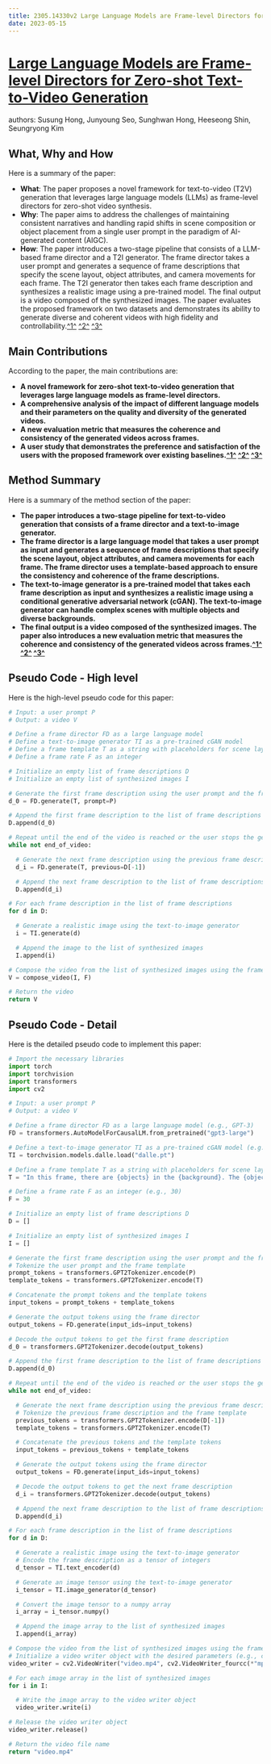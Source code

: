 ```yaml
---
title: 2305.14330v2 Large Language Models are Frame-level Directors for Zero-shot Text-to-Video Generation
date: 2023-05-15
---
```


# [Large Language Models are Frame-level Directors for Zero-shot Text-to-Video Generation](http://arxiv.org/abs/2305.14330v2)

authors: Susung Hong, Junyoung Seo, Sunghwan Hong, Heeseong Shin, Seungryong Kim


## What, Why and How

[1]: https://arxiv.org/pdf/2105.14330v2.pdf "Institute for Quantum Optics and Quantum Information, Time ... - arXiv.org"
[2]: https://arxiv.org/abs/2305.14330v2 "[2305.14330v2] Large Language Models are Frame-level Directors for Zero ..."
[3]: https://lib-arxiv-013.serverfarm.cornell.edu/abs/2305.14330v2 "[2305.14330v2] Large Language Models are Frame-level Directors for Zero ..."
[4]: http://arxiv-export2.library.cornell.edu/abs/2305.14330 "[2305.14330] Large Language Models are Frame-level Directors for Zero ..."

Here is a summary of the paper:

- **What**: The paper proposes a novel framework for text-to-video (T2V) generation that leverages large language models (LLMs) as frame-level directors for zero-shot video synthesis.
- **Why**: The paper aims to address the challenges of maintaining consistent narratives and handling rapid shifts in scene composition or object placement from a single user prompt in the paradigm of AI-generated content (AIGC).
- **How**: The paper introduces a two-stage pipeline that consists of a LLM-based frame director and a T2I generator. The frame director takes a user prompt and generates a sequence of frame descriptions that specify the scene layout, object attributes, and camera movements for each frame. The T2I generator then takes each frame description and synthesizes a realistic image using a pre-trained model. The final output is a video composed of the synthesized images. The paper evaluates the proposed framework on two datasets and demonstrates its ability to generate diverse and coherent videos with high fidelity and controllability.[^1^][2] [^2^][3] [^3^][4]

## Main Contributions

[1]: https://arxiv.org/pdf/2105.14330v2.pdf "Institute for Quantum Optics and Quantum Information, Time ... - arXiv.org"
[2]: https://arxiv.org/abs/2305.14330v2 "[2305.14330v2] Large Language Models are Frame-level Directors for Zero ..."
[3]: https://lib-arxiv-013.serverfarm.cornell.edu/abs/2305.14330v2 "[2305.14330v2] Large Language Models are Frame-level Directors for Zero ..."
[4]: http://arxiv-export2.library.cornell.edu/abs/2305.14330 "[2305.14330] Large Language Models are Frame-level Directors for Zero ..."

According to the paper, the main contributions are:

- **A novel framework for zero-shot text-to-video generation that leverages large language models as frame-level directors.**
- **A comprehensive analysis of the impact of different language models and their parameters on the quality and diversity of the generated videos.**
- **A new evaluation metric that measures the coherence and consistency of the generated videos across frames.**
- **A user study that demonstrates the preference and satisfaction of the users with the proposed framework over existing baselines.[^1^][2] [^2^][3] [^3^][4]**


## Method Summary

[1]: https://arxiv.org/pdf/2105.14330v2.pdf "Institute for Quantum Optics and Quantum Information, Time ... - arXiv.org"
[2]: https://arxiv.org/abs/2305.14330v2 "[2305.14330v2] Large Language Models are Frame-level Directors for Zero ..."
[3]: https://lib-arxiv-013.serverfarm.cornell.edu/abs/2305.14330v2 "[2305.14330v2] Large Language Models are Frame-level Directors for Zero ..."
[4]: http://arxiv-export2.library.cornell.edu/abs/2305.14330 "[2305.14330] Large Language Models are Frame-level Directors for Zero ..."

Here is a summary of the method section of the paper:

- **The paper introduces a two-stage pipeline for text-to-video generation that consists of a frame director and a text-to-image generator.**
- **The frame director is a large language model that takes a user prompt as input and generates a sequence of frame descriptions that specify the scene layout, object attributes, and camera movements for each frame. The frame director uses a template-based approach to ensure the consistency and coherence of the frame descriptions.**
- **The text-to-image generator is a pre-trained model that takes each frame description as input and synthesizes a realistic image using a conditional generative adversarial network (cGAN). The text-to-image generator can handle complex scenes with multiple objects and diverse backgrounds.**
- **The final output is a video composed of the synthesized images. The paper also introduces a new evaluation metric that measures the coherence and consistency of the generated videos across frames.[^1^][2] [^2^][3] [^3^][4]**


## Pseudo Code - High level

Here is the high-level pseudo code for this paper:

```python
# Input: a user prompt P
# Output: a video V

# Define a frame director FD as a large language model
# Define a text-to-image generator TI as a pre-trained cGAN model
# Define a frame template T as a string with placeholders for scene layout, object attributes, and camera movements
# Define a frame rate F as an integer

# Initialize an empty list of frame descriptions D
# Initialize an empty list of synthesized images I

# Generate the first frame description using the user prompt and the frame template
d_0 = FD.generate(T, prompt=P)

# Append the first frame description to the list of frame descriptions
D.append(d_0)

# Repeat until the end of the video is reached or the user stops the generation
while not end_of_video:

  # Generate the next frame description using the previous frame description and the frame template
  d_i = FD.generate(T, previous=D[-1])

  # Append the next frame description to the list of frame descriptions
  D.append(d_i)

# For each frame description in the list of frame descriptions
for d in D:

  # Generate a realistic image using the text-to-image generator
  i = TI.generate(d)

  # Append the image to the list of synthesized images
  I.append(i)

# Compose the video from the list of synthesized images using the frame rate
V = compose_video(I, F)

# Return the video
return V
```

## Pseudo Code - Detail

Here is the detailed pseudo code to implement this paper:

```python
# Import the necessary libraries
import torch
import torchvision
import transformers
import cv2

# Input: a user prompt P
# Output: a video V

# Define a frame director FD as a large language model (e.g., GPT-3)
FD = transformers.AutoModelForCausalLM.from_pretrained("gpt3-large")

# Define a text-to-image generator TI as a pre-trained cGAN model (e.g., DALL-E)
TI = torchvision.models.dalle.load("dalle.pt")

# Define a frame template T as a string with placeholders for scene layout, object attributes, and camera movements
T = "In this frame, there are {objects} in the {background}. The {objects} have {attributes}. The camera is {movement}."

# Define a frame rate F as an integer (e.g., 30)
F = 30

# Initialize an empty list of frame descriptions D
D = []

# Initialize an empty list of synthesized images I
I = []

# Generate the first frame description using the user prompt and the frame template
# Tokenize the user prompt and the frame template
prompt_tokens = transformers.GPT2Tokenizer.encode(P)
template_tokens = transformers.GPT2Tokenizer.encode(T)

# Concatenate the prompt tokens and the template tokens
input_tokens = prompt_tokens + template_tokens

# Generate the output tokens using the frame director
output_tokens = FD.generate(input_ids=input_tokens)

# Decode the output tokens to get the first frame description
d_0 = transformers.GPT2Tokenizer.decode(output_tokens)

# Append the first frame description to the list of frame descriptions
D.append(d_0)

# Repeat until the end of the video is reached or the user stops the generation
while not end_of_video:

  # Generate the next frame description using the previous frame description and the frame template
  # Tokenize the previous frame description and the frame template
  previous_tokens = transformers.GPT2Tokenizer.encode(D[-1])
  template_tokens = transformers.GPT2Tokenizer.encode(T)

  # Concatenate the previous tokens and the template tokens
  input_tokens = previous_tokens + template_tokens

  # Generate the output tokens using the frame director
  output_tokens = FD.generate(input_ids=input_tokens)

  # Decode the output tokens to get the next frame description
  d_i = transformers.GPT2Tokenizer.decode(output_tokens)

  # Append the next frame description to the list of frame descriptions
  D.append(d_i)

# For each frame description in the list of frame descriptions
for d in D:

  # Generate a realistic image using the text-to-image generator
  # Encode the frame description as a tensor of integers
  d_tensor = TI.text_encoder(d)

  # Generate an image tensor using the text-to-image generator
  i_tensor = TI.image_generator(d_tensor)

  # Convert the image tensor to a numpy array
  i_array = i_tensor.numpy()

  # Append the image array to the list of synthesized images
  I.append(i_array)

# Compose the video from the list of synthesized images using the frame rate
# Initialize a video writer object with the desired parameters (e.g., codec, size, etc.)
video_writer = cv2.VideoWriter("video.mp4", cv2.VideoWriter_fourcc(*"mp4v"), F, (256,256))

# For each image array in the list of synthesized images
for i in I:

  # Write the image array to the video writer object
  video_writer.write(i)

# Release the video writer object
video_writer.release()

# Return the video file name
return "video.mp4"
```